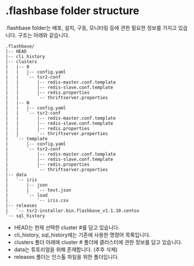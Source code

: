 # .flashbase folder structure
.flashbase folder는 배포, 설치, 구동, 모니터링 등에 관한 필요한 정보를 가지고 있습니다. 
구조는 아래와 같습니다. 

```
.flashbase/
|-- HEAD
|-- cli_history
|-- clusters
|   |-- 0
|   |   |-- config.yaml
|   |   `-- tsr2-conf
|   |       |-- redis-master.conf.template
|   |       |-- redis-slave.conf.template
|   |       |-- redis.properties
|   |       `-- thriftserver.properties
|   |-- N
|   |   |-- config.yaml
|   |   `-- tsr2-conf
|   |       |-- redis-master.conf.template
|   |       |-- redis-slave.conf.template
|   |       |-- redis.properties
|   |       `-- thriftserver.properties
|   `-- template
|       |-- config.yaml
|       `-- tsr2-conf
|           |-- redis-master.conf.template
|           |-- redis-slave.conf.template
|           |-- redis.properties
|           `-- thriftserver.properties
|-- data
|   `-- iris
|       |-- json
|       |   `-- test.json
|       `-- load
|           `-- iris.csv
|-- releases
|   `-- tsr2-installer.bin.flashbase_v1.1.10.centos
`-- sql_history

```

- HEAD는 현재 선택한 cluster #를 담고 있습니다. 
- cli_history, sql_history에는 기존에 사용한 명령어 목록입니다. 
- clusters 폴더 아래에 cluster # 폴더에 클러스터에 관한 정보를 담고 있습니다. 
- data는 튜토리얼을 위해 존재합니다. (추후 삭제)
- releases 폴더는 인스톨 파일을 위한 폴더입니다.

